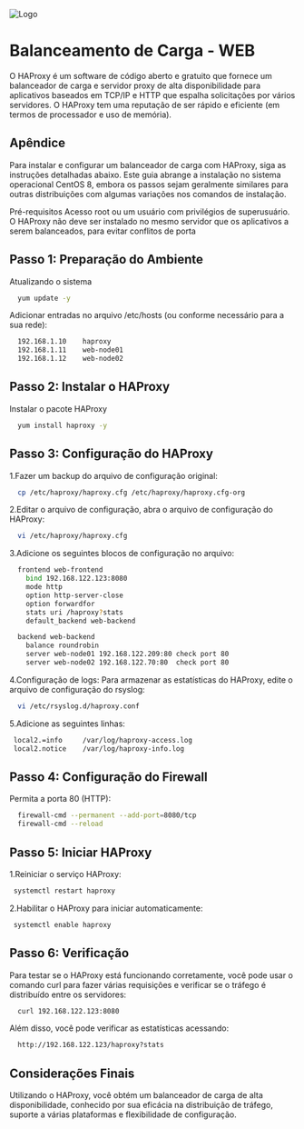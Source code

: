 
![Logo](https://upload.wikimedia.org/wikipedia/commons/a/ab/Haproxy-logo.png)


# Balanceamento de Carga - WEB

O HAProxy é um software de código aberto e gratuito que fornece um balanceador de carga e servidor proxy de alta disponibilidade 
para aplicativos baseados em TCP/IP e HTTP que espalha solicitações por vários servidores. O HAProxy tem uma reputação 
de ser rápido e eficiente (em termos de processador e uso de memória).



## Apêndice

Para instalar e configurar um balanceador de carga com HAProxy, siga as instruções detalhadas abaixo. Este guia abrange a instalação no sistema operacional CentOS 8, embora os passos sejam geralmente similares para outras distribuições com algumas variações nos comandos de instalação.

Pré-requisitos
Acesso root ou um usuário com privilégios de superusuário.
O HAProxy não deve ser instalado no mesmo servidor que os aplicativos a serem balanceados, para evitar conflitos de porta

## Passo 1: Preparação do Ambiente

Atualizando o sistema

```bash
  yum update -y
```

Adicionar entradas no arquivo /etc/hosts (ou conforme necessário para a sua rede):

```bash
  192.168.1.10    haproxy  
  192.168.1.11    web-node01  
  192.168.1.12    web-node02
```    

## Passo 2: Instalar o HAProxy

Instalar o pacote HAProxy

```bash
  yum install haproxy -y
```    

## Passo 3: Configuração do HAProxy

1.Fazer um backup do arquivo de configuração original:

```bash
  cp /etc/haproxy/haproxy.cfg /etc/haproxy/haproxy.cfg-org
```

2.Editar o arquivo de configuração,
abra o arquivo de configuração do HAProxy:

```bash
  vi /etc/haproxy/haproxy.cfg
```

3.Adicione os seguintes blocos de configuração no arquivo:

```bash
  frontend web-frontend
    bind 192.168.122.123:8080
    mode http
    option http-server-close
    option forwardfor
    stats uri /haproxy?stats
    default_backend web-backend

  backend web-backend
    balance roundrobin
    server web-node01 192.168.122.209:80 check port 80
    server web-node02 192.168.122.70:80  check port 80
```    

4.Configuração de logs:
Para armazenar as estatísticas do HAProxy, edite o arquivo de configuração do rsyslog:

```bash
  vi /etc/rsyslog.d/haproxy.conf
```  

5.Adicione as seguintes linhas:

```bash
 local2.=info     /var/log/haproxy-access.log  
 local2.notice    /var/log/haproxy-info.log
```  

## Passo 4: Configuração do Firewall

Permita a porta 80 (HTTP):

```bash
  firewall-cmd --permanent --add-port=8080/tcp  
  firewall-cmd --reload
```  

## Passo 5: Iniciar HAProxy

1.Reiniciar o serviço HAProxy:

```bash
 systemctl restart haproxy
```  

2.Habilitar o HAProxy para iniciar automaticamente:

```bash
 systemctl enable haproxy
```  

## Passo 6: Verificação

Para testar se o HAProxy está funcionando corretamente, você pode usar o comando curl para fazer várias requisições e verificar se o tráfego é distribuído entre os servidores:

```bash
  curl 192.168.122.123:8080
```

Além disso, você pode verificar as estatísticas acessando:

```bash
  http://192.168.122.123/haproxy?stats
```

## Considerações Finais

Utilizando o HAProxy, você obtém um balanceador de carga de alta disponibilidade, conhecido por sua eficácia na distribuição de tráfego, suporte a várias plataformas e flexibilidade de configuração.
